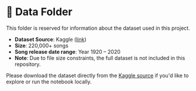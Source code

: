 # 📁 Data Folder

This folder is reserved for information about the dataset used in this project.

- **Dataset Source**: Kaggle ([link](https://www.kaggle.com/datasets/vatsalmavani/spotify-dataset))
- **Size**: 220,000+ songs
- **Song release date range**: Year 1920 – 2020
- **Note**: Due to file size constraints, the full dataset is not included in this repository.

Please download the dataset directly from the [Kaggle source](https://www.kaggle.com/datasets/mrmorj/spotify-dataset-19212020-160k-tracks) if you'd like to explore or run the notebook locally.

